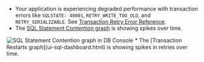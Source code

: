 * Your application is experiencing degraded performance with transaction errors like `SQLSTATE: 40001`, `RETRY_WRITE_TOO_OLD`, and `RETRY_SERIALIZABLE`. See [Transaction Retry Error Reference](transaction-retry-error-reference.html).
* The [SQL Statement Contention graph](ui-sql-dashboard.html#sql-statement-contention) is showing spikes over time.
<img src="{{ 'images/v22.1/ui-statement-contention.png' | relative_url }}" alt="SQL Statement Contention graph in DB Console" style="border:1px solid #eee;max-width:100%" />
* The [Transaction Restarts graph](ui-sql-dashboard.html) is showing spikes in retries over time.
